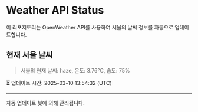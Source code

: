 
# Weather API Status

이 리포지토리는 OpenWeather API를 사용하여 서울의 날씨 정보를 자동으로 업데이트합니다.

## 현재 서울 날씨
> 서울의 현재 날씨: haze, 온도: 3.76°C, 습도: 75%

⏳ 업데이트 시간: 2025-03-10 13:54:32 (UTC)

---
자동 업데이트 봇에 의해 관리됩니다.
